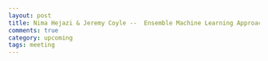 ```yaml
---
layout: post
title: Nima Hejazi & Jeremy Coyle --  Ensemble Machine Learning Approaches in R 
comments: true
category: upcoming
tags: meeting
---
```



